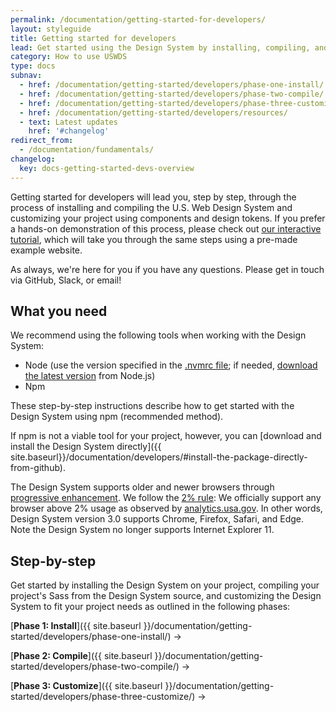 ```yaml
---
permalink: /documentation/getting-started-for-developers/
layout: styleguide
title: Getting started for developers
lead: Get started using the Design System by installing, compiling, and customizing our code.
category: How to use USWDS
type: docs
subnav:
  - href: /documentation/getting-started/developers/phase-one-install/
  - href: /documentation/getting-started/developers/phase-two-compile/
  - href: /documentation/getting-started/developers/phase-three-customize/
  - href: /documentation/getting-started/developers/resources/
  - text: Latest updates
    href: '#changelog'
redirect_from:
  - /documentation/fundamentals/
changelog:
  key: docs-getting-started-devs-overview
---
```


Getting started for developers will lead you, step by step, through the process of installing and compiling the U.S. Web Design System and customizing your project using components and design tokens. If you prefer a hands-on demonstration of this process, please check out [our interactive tutorial](https://github.com/uswds/uswds-tutorial), which will take you through the same steps using a pre-made example website.

As always, we're here for you if you have any questions. Please get in touch via GitHub, Slack, or email!


## What you need
We recommend using the following tools when working with the Design System:
- Node (use the version specified in the [.nvmrc file](https://github.com/uswds/uswds/blob/main/.nvmrc); if needed, [download the latest version](https://nodejs.org/en/download) from Node.js)
- Npm

These step-by-step instructions describe how to get started with the Design System using npm (recommended method).

If npm is not a viable tool for your project, however, you can [download and install the Design System directly]({{ site.baseurl}}/documentation/developers/#install-the-package-directly-from-github).

The Design System supports older and newer browsers through [progressive enhancement](https://en.wikipedia.org/wiki/Progressive_enhancement). We follow the [2% rule](https://gds.blog.gov.uk/2012/01/25/support-for-browsers/): We officially support any browser above 2% usage as observed by [analytics.usa.gov](https://analytics.usa.gov/). In other words, Design System version 3.0 supports Chrome, Firefox, Safari, and Edge. Note the Design System no longer supports Internet Explorer 11.

## Step-by-step
Get started by installing the Design System on your project, compiling your project's Sass from the Design System source, and customizing the Design System to fit your project needs as outlined in the following phases:

[**Phase 1: Install**]({{ site.baseurl }}/documentation/getting-started/developers/phase-one-install/) →

[**Phase 2: Compile**]({{ site.baseurl }}/documentation/getting-started/developers/phase-two-compile/) →

[**Phase 3: Customize**]({{ site.baseurl }}/documentation/getting-started/developers/phase-three-customize/) →
